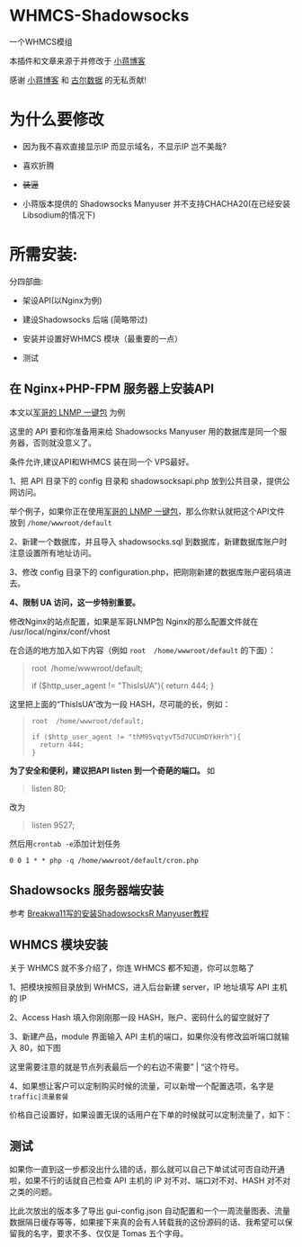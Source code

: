 # WHMCS-Shadowsocks
一个WHMCS模组

本插件和文章来源于并修改于 [小蒋博客](https://www.zntec.cn/archives/whmcs-ss-module.html)

感谢 [小蒋博客](https://www.zntec.cn/archives/whmcs-ss-module.html) 和 [古尔数据](https://www.gourdata.com/) 的无私贡献!



# 为什么要修改

* 因为我不喜欢直接显示IP 而显示域名，不显示IP 岂不美哉?


* 喜欢折腾
* ~~装逼~~
* 小蒋版本提供的 Shadowsocks Manyuser 并不支持CHACHA20(在已经安装Libsodium的情况下)



# 所需安装:

分四部曲:

* 架设API(以Nginx为例)


* 建设Shadowsocks 后端 (简略带过)


* 安装并设置好WHMCS 模块（最重要的一点）
* 测试



## 在 Nginx+PHP-FPM 服务器上安装API

本文以[军哥的 LNMP 一键包](http://lnmp.org) 为例

这里的 API 要和你准备用来给 Shadowsocks Manyuser 用的数据库是同一个服务器，否则就没意义了。

条件允许,建议API和WHMCS 装在同一个 VPS最好。

1、把 API 目录下的 config 目录和 shadowsocksapi.php 放到公共目录，提供公网访问。

举个例子，如果你正在使用[军哥的 LNMP 一键包](http://lnmp.org)，那么你默认就把这个API文件放到 `/home/wwwroot/default`

2、新建一个数据库，并且导入 shadowsocks.sql 到数据库，新建数据库账户时注意设置所有地址访问。

3、修改 config 目录下的 configuration.php，把刚刚新建的数据库账户密码填进去。

**4、限制 UA 访问，这一步特别重要。**

修改Nginx的站点配置，如果是军哥LNMP包 Nginx的那么配置文件就在 /usr/local/nginx/conf/vhost

在合适的地方加入如下内容（例如 `root  /home/wwwroot/default` 的下面）：

> 	root  /home/wwwroot/default;
> 	
> 	if ($http_user_agent != "ThisIsUA"){
> 		return 444;
> 	}
>

这里把上面的“ThisIsUA”改为一段 HASH，尽可能的长，例如：

> ```
> root  /home/wwwroot/default;
>
> if ($http_user_agent != "thM95vqtyvT5d7UCUmDYkHrh"){
> 	return 444;
> }
> ```



**为了安全和便利，建议把API listen 到一个奇葩的端口。**
如 

> listen 80;

改为

> listen 9527;



然后用`crontab -e`添加计划任务

    0 0 1 * * php -q /home/wwwroot/default/cron.php



## Shadowsocks 服务器端安装

参考 [Breakwa11写的安装ShadowsocksR Manyuser教程](https://github.com/breakwa11/shadowsocks-rss/wiki/Server-Setup(manyuser))



## WHMCS 模块安装

关于 WHMCS 就不多介绍了，你连 WHMCS 都不知道，你可以忽略了

1、把模块按照目录放到 WHMCS，进入后台新建 server，IP 地址填写 API 主机的 IP

2、Access Hash 填入你刚刚那一段 HASH，账户、密码什么的留空就好了

3、新建产品，module 界面输入 API 主机的端口，如果你没有修改监听端口就输入 80，如下图



这里需要注意的就是节点列表最后一个的右边不需要” | “这个符号。

4、如果想让客户可以定制购买时候的流量，可以新增一个配置选项，名字是`traffic|流量套餐`



价格自己设置好，如果设置无误的话用户在下单的时候就可以定制流量了，如下：



## 测试

如果你一直到这一步都没出什么错的话，那么就可以自己下单试试可否自动开通啦，如果不行的话就自己检查 API 主机的 IP 对不对、端口对不对、HASH 对不对之类的问题。



比此次放出的版本多了导出 gui-config.json 自动配置和一个一周流量图表、流量数据隔日缓存等等，如果接下来真的会有人转载我的这份源码的话、我希望可以保留我的名字，要求不多、仅仅是 Tomas 五个字母。







